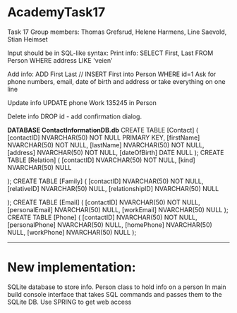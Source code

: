 # AcademyTask17
Task 17
Group members: Thomas Grefsrud, Helene Harmens, Line Saevold, Stian Heimset

Input should be in SQL-like syntax:
Print info:
    SELECT First, Last FROM Person WHERE address LIKE 'veien'

Add info:
    ADD  First Last // INSERT First into Person WHERE id=1
    Ask for phone numbers, email, date of birth and address or take everything on one line

Update info
    UPDATE phone Work 135245 in Person

Delete info
    DROP id     - add confirmation dialog.



__________DATABASE ContactInformationDB.db__________
CREATE TABLE [Contact] (
	[contactID] NVARCHAR(50)  NOT NULL PRIMARY KEY,
	[firstName] NVARCHAR(50)  NOT NULL,
	[lastName] NVARCHAR(50)  NOT NULL,
	[address] NVARCHAR(50)  NOT NULL,
	[dateOfBirth] DATE  NULL
);
CREATE TABLE [Relation] (
	[contactID] NVARCHAR(50) NOT NULL,
	[kind] NVARCHAR(50) NULL

);
CREATE TABLE [Family] (
	[contactID] NVARCHAR(50) NOT NULL,
	[relativeID] NVARCHAR(50) NULL,
	[relationshipID] NVARCHAR(50) NULL

);
CREATE TABLE [Email] (
	[contactID] NVARCHAR(50) NOT NULL,
	[personalEmail] NVARCHAR(50)  NULL,
	[workEmail] NVARCHAR(50)  NULL
);
CREATE TABLE [Phone] (
	[contactID] NVARCHAR(50) NOT NULL,
	[personalPhone] NVARCHAR(50)  NULL,
	[homePhone] NVARCHAR(50)  NULL,
	[workPhone] NVARCHAR(50)  NULL
);
____________________________________________________



# New implementation:

SQLite database to store info.
Person class to hold info on a person
In main build console interface that takes SQL commands and passes them to the SQLite DB.
Use SPRING to get web access


